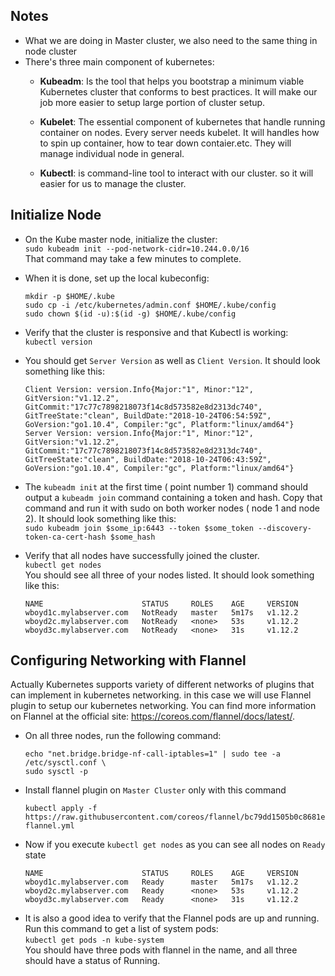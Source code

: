 ## Notes
- What we are doing in Master cluster, we also need to the same thing in node cluster
- There's three main component of kubernetes:
	- **Kubeadm**: Is the tool that helps you bootstrap a minimum viable Kubernetes cluster that conforms to best practices. It will make our job more easier to setup large portion of cluster setup.

	- **Kubelet**: The essential component of kubernetes that handle running container on nodes. Every server needs kubelet. It will handles how to spin up container, how to tear down contaier.etc. They will manage individual node in general.

	- **Kubectl**: is command-line tool to interact with our cluster. so it will easier for us to manage the cluster.

## Initialize Node
- On the Kube master node, initialize the cluster: <br/>
	`sudo kubeadm init --pod-network-cidr=10.244.0.0/16` <br/>
	That command may take a few minutes to complete.

- When it is done, set up the local kubeconfig: <br/>
	```
	mkdir -p $HOME/.kube
	sudo cp -i /etc/kubernetes/admin.conf $HOME/.kube/config
	sudo chown $(id -u):$(id -g) $HOME/.kube/config
	```

- Verify that the cluster is responsive and that Kubectl is working: <br/>
	`kubectl version`

- You should get `Server Version` as well as `Client Version`. It should look something like this: <br/>
	```
	Client Version: version.Info{Major:"1", Minor:"12", GitVersion:"v1.12.2", GitCommit:"17c77c7898218073f14c8d573582e8d2313dc740", GitTreeState:"clean", BuildDate:"2018-10-24T06:54:59Z", GoVersion:"go1.10.4", Compiler:"gc", Platform:"linux/amd64"}
	Server Version: version.Info{Major:"1", Minor:"12", GitVersion:"v1.12.2", GitCommit:"17c77c7898218073f14c8d573582e8d2313dc740", GitTreeState:"clean", BuildDate:"2018-10-24T06:43:59Z", GoVersion:"go1.10.4", Compiler:"gc", Platform:"linux/amd64"}
	```
	
- The `kubeadm init` at the first time ( point number 1) command should output a `kubeadm join` command containing a token and hash. Copy that command and run it with sudo on both worker nodes ( node 1 and node 2). It should look something like this: <br/>
`sudo kubeadm join $some_ip:6443 --token $some_token --discovery-token-ca-cert-hash $some_hash
`

- Verify that all nodes have successfully joined the cluster. <br/>
`kubectl get nodes` <br/>
You should see all three of your nodes listed. It should look something like this: <br/>
	```
	NAME                      STATUS     ROLES    AGE     VERSION
	wboyd1c.mylabserver.com   NotReady   master   5m17s   v1.12.2
	wboyd2c.mylabserver.com   NotReady   <none>   53s     v1.12.2
	wboyd3c.mylabserver.com   NotReady   <none>   31s     v1.12.2
	```

## Configuring Networking with Flannel
Actually Kubernetes supports variety of different networks of plugins that can implement in kubernetes networking. in this case we will use Flannel plugin to setup our kubernetes networking. You can find more information on Flannel at the official site: https://coreos.com/flannel/docs/latest/.

- On all three nodes, run the following command:
	```
	echo "net.bridge.bridge-nf-call-iptables=1" | sudo tee -a /etc/sysctl.conf \
	sudo sysctl -p
	```
- Install flannel plugin on `Master Cluster` only with this command <br/>
	```
	kubectl apply -f https://raw.githubusercontent.com/coreos/flannel/bc79dd1505b0c8681ece4de4c0d86c5cd2643275/Documentation/kube-flannel.yml
	```
- Now if you execute `kubectl get nodes` as you can see all nodes on `Ready` state
	```
	NAME                      STATUS     ROLES    AGE     VERSION
	wboyd1c.mylabserver.com   Ready      master   5m17s   v1.12.2
	wboyd2c.mylabserver.com   Ready      <none>   53s     v1.12.2
	wboyd3c.mylabserver.com   Ready      <none>   31s     v1.12.2
	```
- It is also a good idea to verify that the Flannel pods are up and running. Run this command to get a list of system pods: <br/>
`kubectl get pods -n kube-system` <br/>
You should have three pods with flannel in the name, and all three should have a status of Running.